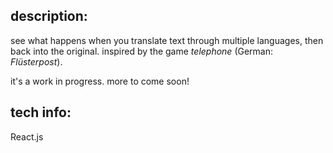 ## description:

see what happens when you translate text through multiple languages, then back into the original. inspired by the game _telephone_ (German: _Flüsterpost_).

it's a work in progress. more to come soon!

## tech info:

React.js
